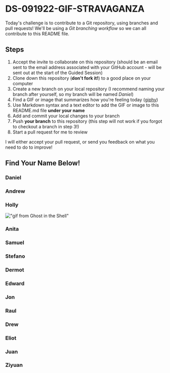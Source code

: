 # DS-091922-GIF-STRAVAGANZA

Today's challenge is to contribute to a Git repository, using branches and pull requests! We'll be using a *Git branching workflow* so we can all contribute to this README file.

## Steps

1. Accept the invite to collaborate on this repository (should be an email sent to the email address associated with your GitHub account - will be sent out at the start of the Guided Session)
2. Clone down this repository (**don't fork it!**) to a good place on your computer
3. Create a new branch on your local repository (I recommend naming your branch after yourself, so my branch will be named _Daniel_)
4. Find a GIF or image that summarizes how you're feeling today ([giphy](https://giphy.com/))
5. Use Markdown syntax and a text editor to add the GIF or image to this README.md file **under your name**
6. Add and commit your local changes to your branch
7. Push **your branch** to this repository (this step will not work if you forgot to checkout a branch in step 3!)
8. Start a pull request for me to review

I will either accept your pull request, or send you feedback on what you need to do to improve!

## Find Your Name Below!

### Daniel


### Andrew


### Holly
!["gif from Ghost in the Shell"](https://media.giphy.com/media/fsoCk5kgOcYMM/giphy-downsized-large.gif)

### Anita



### Samuel



### Stefano



### Dermot



### Edward



### Jon



### Raul



### Drew



### Eliot


### Juan


### Ziyuan



